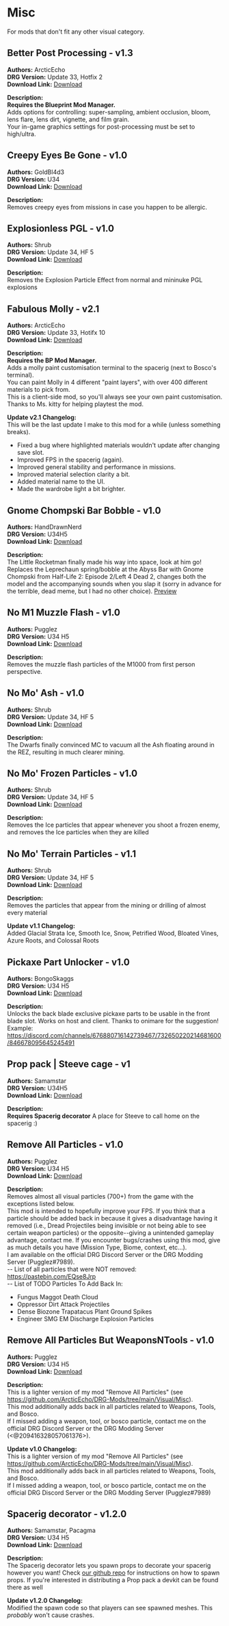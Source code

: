 # Misc

For mods that don't fit any other visual category.

<!-- mod list -->

## Better Post Processing - v1.3
**Authors:** ArcticEcho  
**DRG Version:** Update 33, Hotfix 2  
**Download Link:** [Download](https://github.com/ArcticEcho/DRG-Mods/raw/9af05f5ba5645ab336fa03dc6d5712d9fa1a7216/Visual/Misc/Better%20Post%20Processing%20-%20V1.3%20_P.pak)  

**Description:**  
**Requires the Blueprint Mod Manager.**  
Adds options for controlling: super-sampling, ambient occlusion, bloom, lens flare, lens dirt, vignette, and film grain.  
Your in-game graphics settings for post-processing must be set to high/ultra.

## Creepy Eyes Be Gone - v1.0
**Authors:** GoldBl4d3  
**DRG Version:** U34  
**Download Link:** [Download](https://github.com/ArcticEcho/DRG-Mods/raw/157fe28b3c341058803e121522dd64c0f9e27f98/Visual/Misc/Creepy%20Eyes%20Be%20Gone%20-%20V1.0%20_P.pak)  

**Description:**  
Removes creepy eyes from missions in case you happen to be allergic.

## Explosionless PGL - v1.0
**Authors:** Shrub  
**DRG Version:** Update 34, HF 5  
**Download Link:** [Download](https://github.com/ArcticEcho/DRG-Mods/raw/034f9e3853ec0e435d9ff4c2388cf872c9aade72/Visual/Misc/Explosionless%20PGL%20-%20V1.0%20_P.pak)  

**Description:**  
Removes the Explosion Particle Effect from normal and mininuke PGL explosions

## Fabulous Molly - v2.1
**Authors:** ArcticEcho  
**DRG Version:** Update 33, Hotifx 10  
**Download Link:** [Download](https://github.com/ArcticEcho/DRG-Mods/raw/c053433817b2b6a661bdebfcf5ae1e62f2d8c90e/Visual/Misc/Fabulous%20Molly%20-%20V2.1%20_P.pak)  

**Description:**  
**Requires the BP Mod Manager.**  
Adds a molly paint customisation terminal to the spacerig (next to Bosco's terminal).  
You can paint Molly in 4 different "paint layers", with over 400 different materials to pick from.  
This is a client-side mod, so you'll always see your own paint customisation.  
Thanks to Ms. kitty for helping playtest the mod.

**Update v2.1 Changelog:**  
This will be the last update I make to this mod for a while (unless something breaks).   
 - Fixed a bug where highlighted materials wouldn't update after changing save slot.  
 - Improved FPS in the spacerig (again).  
 - Improved general stability and performance in missions.  
 - Improved material selection clarity a bit.  
 - Added material name to the UI.  
 - Made the wardrobe light a bit brighter.

## Gnome Chompski Bar Bobble - v1.0
**Authors:** HandDrawnNerd  
**DRG Version:** U34H5  
**Download Link:** [Download](https://github.com/ArcticEcho/DRG-Mods/raw/31137aa02ff5de47138c6752e411daabe748d5bb/Visual/Misc/Gnome%20Chompski%20Bar%20Bobble%20-%20V1.0%20_P.pak)  

**Description:**  
The Little Rocketman finally made his way into space, look at him go!   
Replaces the Leprechaun spring/bobble at the Abyss Bar with Gnome Chompski from Half-Life 2: Episode 2/Left 4 Dead 2, changes both the model and the accompanying sounds when you slap it (sorry in advance for the terrible, dead meme, but I had no other choice). [Preview](https://discord.com/channels/676880716142739467/732650220214681600/859543237030707221)

## No M1 Muzzle Flash - v1.0
**Authors:** Pugglez  
**DRG Version:** U34 H5  
**Download Link:** [Download](https://github.com/ArcticEcho/DRG-Mods/raw/3393a1297f70e73ff8ed03de8cece8ebf951f097/Visual/Misc/No%20M1%20Muzzle%20Flash%20-%20V1.0%20_P.pak)  

**Description:**  
Removes the muzzle flash particles of the M1000 from first person perspective.

## No Mo' Ash - v1.0
**Authors:** Shrub  
**DRG Version:** Update 34, HF 5  
**Download Link:** [Download](https://github.com/ArcticEcho/DRG-Mods/raw/bd530d97fea6c0a7391daf79c2df995d16bd65dc/Visual/Misc/No%20Mo%27%20Ash%20-%20V1.0%20_P.pak)  

**Description:**  
The Dwarfs finally convinced MC to vacuum all the Ash floating around in the REZ, resulting in much clearer mining.

## No Mo' Frozen Particles - v1.0
**Authors:** Shrub  
**DRG Version:** Update 34, HF 5  
**Download Link:** [Download](https://github.com/ArcticEcho/DRG-Mods/raw/181b8fa4146cddfbfdec7a8be6d9a29f486a96f0/Visual/Misc/No%20Mo%27%20Frozen%20Particles%20-%20V1.0%20_P.pak)  

**Description:**  
Removes the Ice particles that appear whenever you shoot a frozen enemy, and removes the Ice particles when they are killed

## No Mo' Terrain Particles - v1.1
**Authors:** Shrub  
**DRG Version:** Update 34, HF 5  
**Download Link:** [Download](https://github.com/ArcticEcho/DRG-Mods/raw/4712e4f796b1c7f8b163c1ffd2f8457fb7314b11/Visual/Misc/No%20Mo%27%20Terrain%20Particles%20-%20V1.1%20_P.pak)  

**Description:**  
Removes the particles that appear from the mining or drilling of almost every material

**Update v1.1 Changelog:**  
Added Glacial Strata Ice, Smooth Ice, Snow, Petrified Wood, Bloated Vines, Azure Roots, and Colossal Roots

## Pickaxe Part Unlocker - v1.0
**Authors:** BongoSkaggs  
**DRG Version:** U34 H5  
**Download Link:** [Download](https://github.com/ArcticEcho/DRG-Mods/raw/4c3b0e1600d9fc9ca407caa2b65b0575876a35a4/Visual/Misc/Pickaxe%20Part%20Unlocker%20-%20V1.0%20_P.pak)  

**Description:**  
Unlocks the back blade exclusive pickaxe parts to be usable in the front blade slot. Works on host and client. Thanks to onimare for the suggestion!  
Example: https://discord.com/channels/676880716142739467/732650220214681600/846678095645245491

## Prop pack | Steeve cage - v1
**Authors:** Samamstar  
**DRG Version:** U34H5  
**Download Link:** [Download](https://github.com/ArcticEcho/DRG-Mods/raw/39b017e9832aa9e1296ca395e6a2210c82d58a72/Visual/Misc/Prop%20Pack%20Steeve%20Cage%20-%20V1%20_P.pak)  

**Description:**  
**Requires Spacerig decorator** A place for Steeve to call home on the spacerig :)

## Remove All Particles - v1.0
**Authors:** Pugglez  
**DRG Version:** U34 H5  
**Download Link:** [Download](https://github.com/ArcticEcho/DRG-Mods/raw/36c4b111fc6cfade9a606e0837d4113beba17b74/Visual/Misc/Remove%20All%20Particles%20-%20V1.0%20_P.pak)  

**Description:**  
Removes almost all visual particles (700+) from the game  with the exceptions listed below.   
This mod is intended to hopefully improve your FPS. If you think that a particle should be added back in because it gives a disadvantage having it   
removed (i.e., Dread Projectiles being invisible or not being able to see certain weapon particles) or the opposite--giving a unintended gameplay advantage, contact me. If you encounter bugs/crashes using this mod, give as much details you have (Mission Type, Biome, context, etc...).   
I am available on the official DRG Discord Server or the DRG Modding Server (Pugglez#7989).   
-- List of all particles that were NOT removed: https://pastebin.com/EQse8Jrp  
-- List of TODO Particles To Add Back In:  
* Fungus Maggot Death Cloud  
* Oppressor Dirt Attack Projectiles  
* Dense Biozone Trapatacus Plant Ground Spikes  
* Engineer SMG EM Discharge Explosion Particles

## Remove All Particles But WeaponsNTools - v1.0
**Authors:** Pugglez  
**DRG Version:** U34 H5  
**Download Link:** [Download](https://github.com/ArcticEcho/DRG-Mods/raw/2c3498821ce5db52b22dddd3668ee89864f5ba13/Visual/Misc/Remove%20All%20Particles%20But%20WeaponsNTools%20-%20V1.0%20_P.pak)  

**Description:**  
This is a lighter version of my mod "Remove All Particles" (see https://github.com/ArcticEcho/DRG-Mods/tree/main/Visual/Misc).   
This mod additionally adds back in all particles related to Weapons, Tools, and Bosco.   
If I missed adding a weapon, tool, or bosco particle, contact me on the official DRG Discord Server or the DRG Modding Server (\<@209416328057061376>).

**Update v1.0 Changelog:**  
This is a lighter version of my mod "Remove All Particles" (see https://github.com/ArcticEcho/DRG-Mods/tree/main/Visual/Misc).   
This mod additionally adds back in all particles related to Weapons, Tools, and Bosco.   
If I missed adding a weapon, tool, or bosco particle, contact me on the official DRG Discord Server or the DRG Modding Server (Pugglez#7989)

## Spacerig decorator - v1.2.0
**Authors:** Samamstar, Pacagma  
**DRG Version:** U34 H5  
**Download Link:** [Download](https://github.com/ArcticEcho/DRG-Mods/raw/0a61bbed60a14a4dab7aec3a226b091e7ee68e68/Visual/Misc/Spacerig%20Decorator%20-%20V1.2.0%20_P.pak)  

**Description:**  
The Spacerig decorator lets you spawn props to decorate your spacerig however you want! Check [our github repo](https://github.com/samamstar/PropPack) for instructions on how to spawn props. If you're interested in distributing a Prop pack a devkit can be found there as well

**Update v1.2.0 Changelog:**  
Modified the spawn code so that players can see spawned meshes. This *probably* won't cause crashes.